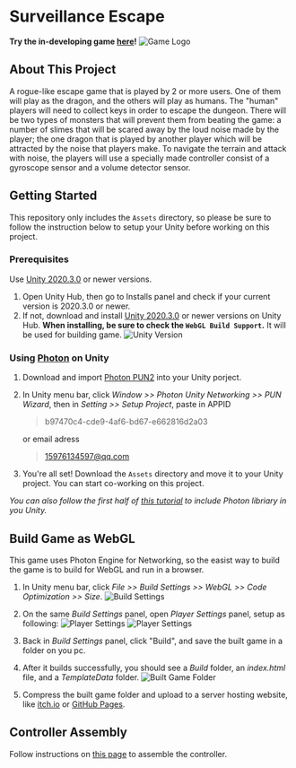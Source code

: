 # Surveillance Escape

**Try the in-developing game [here](https://mizardblack.itch.io/surveillance-escape)!**
![Game Logo](./Documentation/dragon.png?raw=true "Game Logo")

## About This Project

A rogue-like escape game that is played by 2 or more users. One of them will play as the dragon, and the others will play as humans. The "human" players will need to collect keys in order to escape the dungeon. There will be two types of monsters that will prevent them from beating the game: a number of slimes that will be scared away by the loud noise made by the player; the one dragon that is played by another player which will be attracted by the noise that players make. To navigate the terrain and attack with noise, the players will use a specially made controller consist of a gyroscope sensor and a volume detector sensor.

## Getting Started

This repository only includes the `Assets` directory, so please be sure to follow the instruction below to setup your Unity before working on this project.

### Prerequisites

Use [Unity 2020.3.0](https://unity3d.com/get-unity/download/archive) or newer versions.

1. Open Unity Hub, then go to Installs panel and check if your current version is 2020.3.0 or newer.
2. If not, download and install [Unity 2020.3.0](https://unity3d.com/get-unity/download/archive) or newer versions on Unity Hub. **When installing, be sure to check the `WebGL Build Support`.** It will be used for building game.
   ![Unity Version](./Documentation/Unity_Version.png?raw=true "Unity Version")

### Using [Photon](https://www.photonengine.com/en-US/Photon) on Unity

1. Download and import [Photon PUN2](https://assetstore.unity.com/packages/tools/network/pun-2-free-119922) into your Unity porject.

2. In Unity menu bar, click _Window >> Photon Unity Networking >> PUN Wizard_, then in _Setting >> Setup Project_, paste in APPID

   > b97470c4-cde9-4af6-bd67-e662816d2a03

   or email adress

   > 15976134597@qq.com

3. You're all set! Download the `Assets` directory and move it to your Unity project. You can start co-working on this project.

_You can also follow the first half of [this tutorial](https://www.youtube.com/watch?v=nmPukdOsYQA&t=0s) to include Photon libriary in you Unity._

## Build Game as WebGL

This game uses Photon Engine for Networking, so the easist way to build the game is to build for WebGL and run in a browser.

1. In Unity menu bar, click _File >> Build Settings >> WebGL >> Code Optimization >> Size_.
   ![Build Settings](./Documentation/Build_Settings_1.png?raw=true "Build Settings")

2. On the same _Build Settings_ panel, open _Player Settings_ panel, setup as following:
   ![Player Settings](./Documentation/Build_Settings_2.png?raw=true "Player Settings")
   ![Player Settings](./Documentation/Build_Settings_3.png?raw=true "Player Settings")
3. Back in _Build Settings_ panel, click "Build", and save the built game in a folder on you pc.
4. After it builds successfully, you should see a _Build_ folder, an _index.html_ file, and a _TemplateData_ folder.
   ![Built Game Folder](./Documentation/Built_Game.png?raw=true "Built Game Folder")
5. Compress the built game folder and upload to a server hosting website, like [itch.io](https://itch.io) or [GitHub Pages](https://pages.github.com).

## Controller Assembly

Follow instructions on [this page](https://www.notion.so/designedbynicky/MPU6050-sound-sensor-Arduino-Leonardo-fde423e5daca46fc8e8c02bdddaa666e) to assemble the controller.
